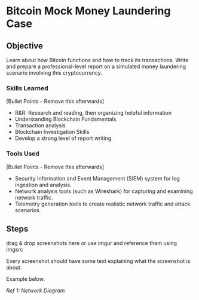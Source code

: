 # Bitcoin Mock Money Laundering Case

## Objective

Learn about how Bitcoin functions and how to track its transactions. Write and prepare a professional-level report on a simulated money laundering scenario involving this cryptocurrency.

### Skills Learned
[Bullet Points - Remove this afterwards]

- R&R: Research and reading, then organizing helpful information
- Understanding Blockchain Fundamentals
- Transaction analysis
- Blockchain Investigation Skills
- Develop a strong level of report writing

### Tools Used
[Bullet Points - Remove this afterwards]

- Security Information and Event Management (SIEM) system for log ingestion and analysis.
- Network analysis tools (such as Wireshark) for capturing and examining network traffic.
- Telemetry generation tools to create realistic network traffic and attack scenarios.

## Steps
drag & drop screenshots here or use imgur and reference them using imgsrc

Every screenshot should have some text explaining what the screenshot is about.

Example below.

*Ref 1: Network Diagram*
